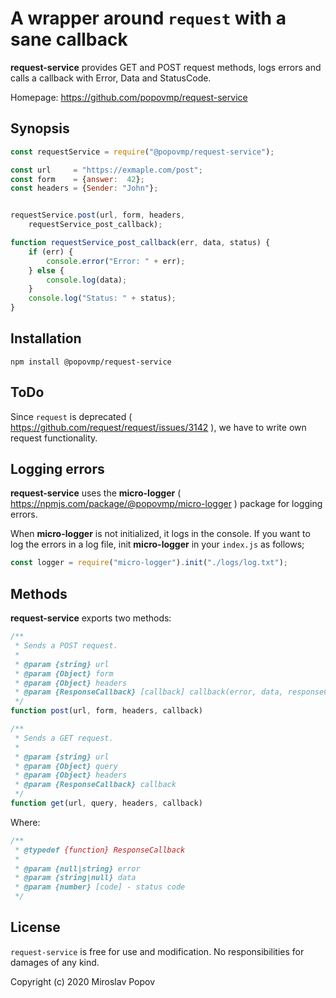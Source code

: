# A wrapper around `request` with a sane callback

**request-service** provides GET and POST request methods, logs errors and calls a callback with Error, Data and StatusCode.  

Homepage: https://github.com/popovmp/request-service

## Synopsis

```javascript
const requestService = require("@popovmp/request-service");

const url     = "https://exmaple.com/post";
const form    = {answer:  42};
const headers = {Sender: "John"};


requestService.post(url, form, headers,
    requestService_post_callback);

function requestService_post_callback(err, data, status) {
    if (err) {
        console.error("Error: " + err);
    } else {
        console.log(data);
    }
    console.log("Status: " + status);
}

````

## Installation

```
npm install @popovmp/request-service
```

## ToDo

Since `request` is deprecated ( https://github.com/request/request/issues/3142 ),
we have to write own request functionality.

## Logging errors

**request-service** uses the **micro-logger** ( https://npmjs.com/package/@popovmp/micro-logger ) package for logging errors.

When **micro-logger** is not initialized, it logs in the console.
If you want to log the errors in a log file, init **micro-logger** in your `index.js` as follows;

```javascript
const logger = require("micro-logger").init("./logs/log.txt");
```

## Methods

**request-service** exports two methods:

```javascript
/**
 * Sends a POST request.
 *
 * @param {string} url
 * @param {Object} form
 * @param {Object} headers
 * @param {ResponseCallback} [callback] callback(error, data, responseCode)
 */
function post(url, form, headers, callback)
````

```javascript
/**
 * Sends a GET request.
 *
 * @param {string} url
 * @param {Object} query
 * @param {Object} headers
 * @param {ResponseCallback} callback
 */
function get(url, query, headers, callback)
````

Where:

```javascript
/**
 * @typedef {function} ResponseCallback
 *
 * @param {null|string} error
 * @param {string|null} data
 * @param {number} [code] - status code
 */
````

## License

`request-service` is free for use and modification. No responsibilities for damages of any kind.

Copyright (c) 2020 Miroslav Popov
